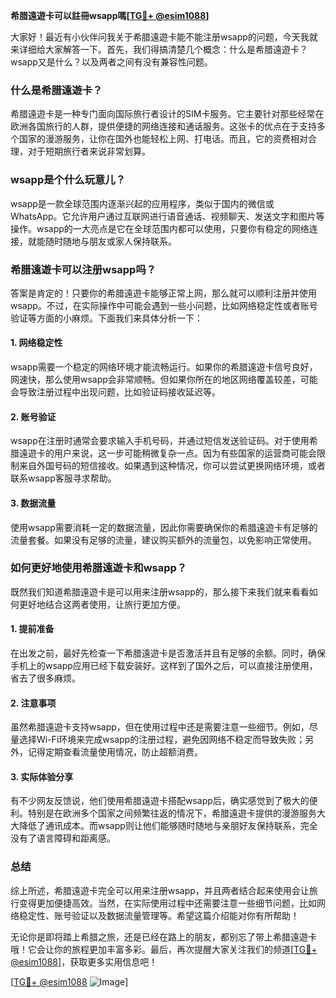 **希腊遠遊卡可以註冊wsapp嗎[[TG💪+ @esim1088](https://t.me/s/esim1088)]**

大家好！最近有小伙伴问我关于希腊遠遊卡能不能注册wsapp的问题，今天我就来详细给大家解答一下。首先，我们得搞清楚几个概念：什么是希腊遠遊卡？wsapp又是什么？以及两者之间有没有兼容性问题。

### 什么是希腊遠遊卡？

希腊遠遊卡是一种专门面向国际旅行者设计的SIM卡服务。它主要针对那些经常在欧洲各国旅行的人群，提供便捷的网络连接和通话服务。这张卡的优点在于支持多个国家的漫游服务，让你在国外也能轻松上网、打电话。而且，它的资费相对合理，对于短期旅行者来说非常划算。

### wsapp是个什么玩意儿？

wsapp是一款全球范围内逐渐兴起的应用程序，类似于国内的微信或WhatsApp。它允许用户通过互联网进行语音通话、视频聊天、发送文字和图片等操作。wsapp的一大亮点是它在全球范围内都可以使用，只要你有稳定的网络连接，就能随时随地与朋友或家人保持联系。

### 希腊遠遊卡可以注册wsapp吗？

答案是肯定的！只要你的希腊遠遊卡能够正常上网，那么就可以顺利注册并使用wsapp。不过，在实际操作中可能会遇到一些小问题，比如网络稳定性或者账号验证等方面的小麻烦。下面我们来具体分析一下：

#### 1. 网络稳定性

wsapp需要一个稳定的网络环境才能流畅运行。如果你的希腊遠遊卡信号良好，网速快，那么使用wsapp会非常顺畅。但如果你所在的地区网络覆盖较差，可能会导致注册过程中出现问题，比如验证码接收延迟等。

#### 2. 账号验证

wsapp在注册时通常会要求输入手机号码，并通过短信发送验证码。对于使用希腊遠遊卡的用户来说，这一步可能稍微复杂一点。因为有些国家的运营商可能会限制来自外国号码的短信接收。如果遇到这种情况，你可以尝试更换网络环境，或者联系wsapp客服寻求帮助。

#### 3. 数据流量

使用wsapp需要消耗一定的数据流量，因此你需要确保你的希腊遠遊卡有足够的流量套餐。如果没有足够的流量，建议购买额外的流量包，以免影响正常使用。

### 如何更好地使用希腊遠遊卡和wsapp？

既然我们知道希腊遠遊卡是可以用来注册wsapp的，那么接下来我们就来看看如何更好地结合这两者使用，让旅行更加方便。

#### 1. 提前准备

在出发之前，最好先检查一下希腊遠遊卡是否激活并且有足够的余额。同时，确保手机上的wsapp应用已经下载安装好。这样到了国外之后，可以直接注册使用，省去了很多麻烦。

#### 2. 注意事项

虽然希腊遠遊卡支持wsapp，但在使用过程中还是需要注意一些细节。例如，尽量选择Wi-Fi环境来完成wsapp的注册过程，避免因网络不稳定而导致失败；另外，记得定期查看流量使用情况，防止超额消费。

#### 3. 实际体验分享

有不少网友反馈说，他们使用希腊遠遊卡搭配wsapp后，确实感觉到了极大的便利。特别是在欧洲多个国家之间频繁往返的情况下，希腊遠遊卡提供的漫游服务大大降低了通讯成本。而wsapp则让他们能够随时随地与亲朋好友保持联系，完全没有了语言障碍和距离感。

### 总结

综上所述，希腊遠遊卡完全可以用来注册wsapp，并且两者结合起来使用会让旅行变得更加便捷高效。当然，在实际使用过程中还需要注意一些细节问题，比如网络稳定性、账号验证以及数据流量管理等。希望这篇介绍能对你有所帮助！

无论你是即将踏上希腊之旅，还是已经在路上的朋友，都别忘了带上希腊遠遊卡哦！它会让你的旅程更加丰富多彩。最后，再次提醒大家关注我们的频道[[TG💪+ @esim1088](https://t.me/s/esim1088)]，获取更多实用信息吧！

[[TG💪+ @esim1088](https://t.me/s/esim1088) ![Image](https://i.postimg.cc/4NQfJmqS/Snipaste-2025-05-13-00-14-12.png)]